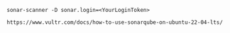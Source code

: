 ```shell
sonar-scanner -D sonar.login=<YourLoginToken>
```

```shell
https://www.vultr.com/docs/how-to-use-sonarqube-on-ubuntu-22-04-lts/
```

